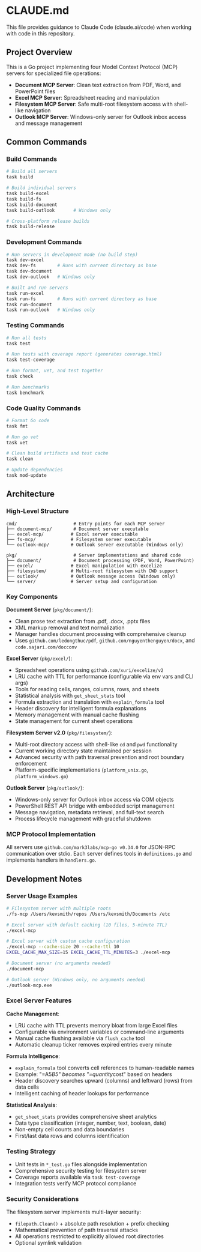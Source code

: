 # CLAUDE.md

This file provides guidance to Claude Code (claude.ai/code) when working with code in this repository.

## Project Overview

This is a Go project implementing four Model Context Protocol (MCP) servers for specialized file operations:
- **Document MCP Server**: Clean text extraction from PDF, Word, and PowerPoint files
- **Excel MCP Server**: Spreadsheet reading and manipulation
- **Filesystem MCP Server**: Safe multi-root filesystem access with shell-like navigation
- **Outlook MCP Server**: Windows-only server for Outlook inbox access and message management

## Common Commands

### Build Commands
```bash
# Build all servers
task build

# Build individual servers
task build-excel
task build-fs  
task build-document
task build-outlook       # Windows only

# Cross-platform release builds
task build-release
```

### Development Commands
```bash
# Run servers in development mode (no build step)
task dev-excel
task dev-fs        # Runs with current directory as base
task dev-document
task dev-outlook   # Windows only

# Built and run servers
task run-excel
task run-fs        # Runs with current directory as base  
task run-document
task run-outlook   # Windows only
```

### Testing Commands
```bash
# Run all tests
task test

# Run tests with coverage report (generates coverage.html)
task test-coverage

# Run format, vet, and test together
task check

# Run benchmarks
task benchmark
```

### Code Quality Commands
```bash
# Format Go code
task fmt

# Run go vet
task vet

# Clean build artifacts and test cache
task clean

# Update dependencies
task mod-update
```

## Architecture

### High-Level Structure
```
cmd/                     # Entry points for each MCP server
├── document-mcp/        # Document server executable
├── excel-mcp/          # Excel server executable  
├── fs-mcp/             # Filesystem server executable
└── outlook-mcp/        # Outlook server executable (Windows only)

pkg/                     # Server implementations and shared code
├── document/            # Document processing (PDF, Word, PowerPoint)
├── excel/              # Excel manipulation with excelize
├── filesystem/         # Multi-root filesystem with CWD support
├── outlook/            # Outlook message access (Windows only)
└── server/             # Server setup and configuration
```

### Key Components

**Document Server** (`pkg/document/`):
- Clean prose text extraction from .pdf, .docx, .pptx files
- XML markup removal and text normalization
- Manager handles document processing with comprehensive cleanup
- Uses `github.com/ledongthuc/pdf`, `github.com/nguyenthenguyen/docx`, and `code.sajari.com/docconv`

**Excel Server** (`pkg/excel/`):
- Spreadsheet operations using `github.com/xuri/excelize/v2`
- LRU cache with TTL for performance (configurable via env vars and CLI args)
- Tools for reading cells, ranges, columns, rows, and sheets
- Statistical analysis with `get_sheet_stats` tool
- Formula extraction and translation with `explain_formula` tool
- Header discovery for intelligent formula explanations
- Memory management with manual cache flushing
- State management for current sheet operations

**Filesystem Server v2.0** (`pkg/filesystem/`):
- Multi-root directory access with shell-like `cd` and `pwd` functionality
- Current working directory state maintained per session
- Advanced security with path traversal prevention and root boundary enforcement
- Platform-specific implementations (`platform_unix.go`, `platform_windows.go`)

**Outlook Server** (`pkg/outlook/`):
- Windows-only server for Outlook inbox access via COM objects
- PowerShell REST API bridge with embedded script management
- Message navigation, metadata retrieval, and full-text search
- Process lifecycle management with graceful shutdown

### MCP Protocol Implementation
All servers use `github.com/mark3labs/mcp-go v0.34.0` for JSON-RPC communication over stdio. Each server defines tools in `definitions.go` and implements handlers in `handlers.go`.

## Development Notes

### Server Usage Examples
```bash
# Filesystem server with multiple roots
./fs-mcp /Users/kevsmith/repos /Users/kevsmith/Documents /etc

# Excel server with default caching (10 files, 5-minute TTL)
./excel-mcp

# Excel server with custom cache configuration
./excel-mcp --cache-size 20 --cache-ttl 10
EXCEL_CACHE_MAX_SIZE=15 EXCEL_CACHE_TTL_MINUTES=3 ./excel-mcp

# Document server (no arguments needed)  
./document-mcp

# Outlook server (Windows only, no arguments needed)
./outlook-mcp.exe
```

### Excel Server Features

**Cache Management**:
- LRU cache with TTL prevents memory bloat from large Excel files
- Configurable via environment variables or command-line arguments
- Manual cache flushing available via `flush_cache` tool
- Automatic cleanup ticker removes expired entries every minute

**Formula Intelligence**:
- `explain_formula` tool converts cell references to human-readable names
- Example: "=A5*B5" becomes "=quantity*cost" based on headers
- Header discovery searches upward (columns) and leftward (rows) from data cells
- Intelligent caching of header lookups for performance

**Statistical Analysis**:
- `get_sheet_stats` provides comprehensive sheet analytics
- Data type classification (integer, number, text, boolean, date)
- Non-empty cell counts and data boundaries
- First/last data rows and columns identification

### Testing Strategy
- Unit tests in `*_test.go` files alongside implementation
- Comprehensive security testing for filesystem server
- Coverage reports available via `task test-coverage`
- Integration tests verify MCP protocol compliance

### Security Considerations
The filesystem server implements multi-layer security:
- `filepath.Clean()` + absolute path resolution + prefix checking
- Mathematical prevention of path traversal attacks
- All operations restricted to explicitly allowed root directories
- Optional symlink validation